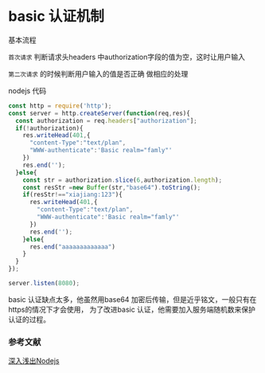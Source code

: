 # basic 认证机制 

基本流程 <br/>

```首次请求``` 判断请求头headers 中authorization字段的值为空，这时让用户输入

```第二次请求``` 的时候判断用户输入的值是否正确 做相应的处理

nodejs 代码

```js
const http = require('http');
const server = http.createServer(function(req,res){
  const authorization = req.headers["authorization"];
  if(!authorization){
    res.writeHead(401,{
      "content-Type":"text/plan",
      "WWW-authenticate":'Basic realm="famly"'
    })
    res.end('');
  }else{
    const str = authorization.slice(6,authorization.length);
    const resStr =new Buffer(str,"base64").toString();
    if(resStr!=="xiajiang:123"){
      res.writeHead(401,{
        "content-Type":"text/plan",
        "WWW-authenticate":'Basic realm="famly"'
      })
      res.end('');
    }else{
      res.end("aaaaaaaaaaaaa")
    }
  }
});

server.listen(8080);

```

basic 认证缺点太多，他虽然用base64 加密后传输，但是近乎铭文，一般只有在https的情况下才会使用， 为了改进basic 认证，他需要加入服务端随机数来保护认证的过程。

### 参考文献

[深入浅出Nodejs](https://book.douban.com/subject/25768396//)
